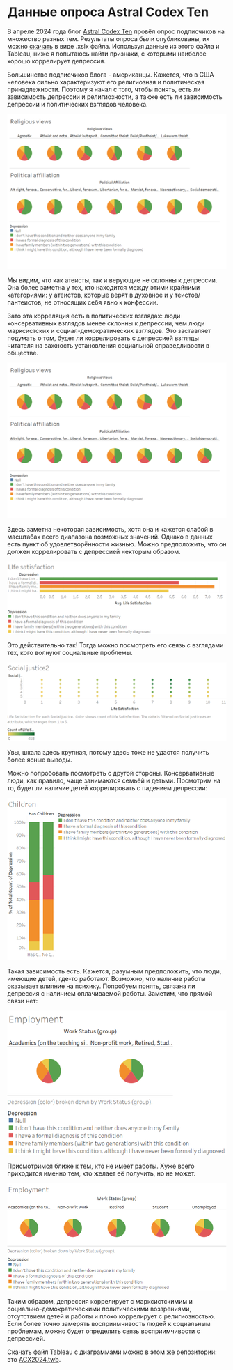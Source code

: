 # Данные опроса Astral Codex Ten

В апреле 2024 года блог [Astral Codex Ten](astralcodexten.com) провёл опрос подписчиков на множество разных тем.
Результаты опроса были опубликованы, их можно [скачать](https://www.astralcodexten.com/p/acx-survey-results-2024) в виде .xslx файла.
Используя данные из этого файла и Tableau, ниже я попытаюсь найти признаки, с которыми наиболее хорошо коррелирует депрессия.

Большинство подписчиков блога - американцы.
Кажется, что в США человека сильно характеризуют его религиозная и политическая принадлежности.
Поэтому я начал с того, чтобы понять, есть ли зависимость депрессии и религиозности, а также есть ли зависимость депрессии и политических взглядов человека.

![Politics and Religion pie charts](politics.png)

Мы видим, что как атеисты, так и верующие не склонны к депрессии.
Она более заметна у тех, кто находится между этими крайними категориями: у атеистов, которые верят в духовное и у теистов/пантеистов, не относящих себя явно к конфессии.

Зато эта корреляция есть в политических взглядах: люди консервативных взглядов менее склонны к депрессии, чем люди марксистских и социал-демократических взглядов.
Это заставляет подумать о том, будет ли коррелировать с депрессией взгляды читателя на важность установления социальной справедливости в обществе.

![Social justice chart](politics.png "Связь восприятия социальной справедливости и депрессии")

Здесь заметна некоторая зависимость, хотя она и кажется слабой в масштабах всего диапазона возможных значений.
Однако в данных есть пункт об удовлетворённости жизнью. Можно предположить, что он должен коррелировать с депрессией некторым образом.

![Life satisfaction chart](ls.png "Уровень удовлетворённости жизнью")

Это действительно так!
Тогда можно посмотреть его связь с взглядами тех, кого волнуют социальные проблемы.

![Life Satisfaction & Social Justice](sj2.png "Зависимость уловлетворённости жизнью от восприятия социальной справедливости")

Увы, шкала здесь крупная, потому здесь тоже не удастся получить более ясные выводы.

Можно попробовать посмотреть с другой стороны.
Консервативные люди, как правило, чаще занимаются семьёй и детьми.
Посмотрим на то, будет ли наличие детей коррелировать с падением депрессии:

![](children.png "Связь наличия детей и депрессии")

Такая зависимость есть.
Кажется, разумным предположить, что люди, имеющие детей, где-то работают.
Возможно, что наличие работы оказывает влияние на психику.
Попробуем понять, связана ли депрессия с наличием оплачиваемой работы.
Заметим, что прямой связи нет:

![Диаграмма занятости](employment.png "Занятость")

Присмотримся ближе к тем, кто не имеет работы.
Хуже всего приходится именно тем, кто желает её получить, но не может.

![Диаграмма занятости без группировки по неработающим](employment2.png "Занятость")

Таким образом, депрессия коррелирует с марксистскимим и социально-демократическими политическими воззрениями, отсутствием детей и работы и плохо коррелирует с религиозностью.
Если более точно замерять восприимчивость людей к социальным проблемам, можно будет определить связь восприимчивости с депрессией.

Скачать файл Tableau с диаграммами можно в этом же репозитории: это [ACX2024.twb](https://drive.google.com/file/d/1Y4oqeUN9_R0Isqsg9pg4a1XtHx1qes0-/view?usp=sharing).